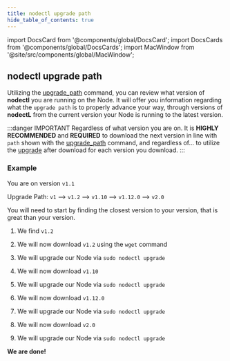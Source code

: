 ```yaml
---
title: nodectl upgrade path
hide_table_of_contents: true
---
```


import DocsCard from '@components/global/DocsCard';
import DocsCards from '@components/global/DocsCards';
import MacWindow from '@site/src/components/global/MacWindow';

<head>
  <title>MainNet 2.0 Automation with nodectl</title>
  <meta
    name="description"
    content="MainNet 2.0 Automation - Understanding the nodectl upgrade path"
  />
  <style>{`
    :root {
      --doc-item-container-width: 60rem;
    }
  `}
  </style>
</head>

## nodectl upgrade path

Utilizing the [upgrade_path](./nodectlCommands.md#upgrade-path) command, you can review what version of **nodectl** you are running on the Node.  It will offer you information regarding what the `upgrade path` is to properly advance your way, through versions of **nodectL** from the current version your Node is running to the latest version.

:::danger IMPORTANT
Regardless of what version you are on.  It is **HIGHLY RECOMMENDED** and **REQUIRED** to download the next version in line with `path` shown with the [upgrade_path](./nodectlCommands.md#upgrade-path) command, and regardless of... to utilize the [upgrade](./nodectlCommands.md#upgrade) after download for each version you download.
:::

### Example

You are on version `v1.1`

Upgrade Path:  `v1` --> `v1.2` --> `v1.10` --> `v1.12.0` --> `v2.0`

You will need to start by finding the closest version to your version, that is great than your version.

1. We find `v1.2`

2. We will now download `v1.2` using the `wget` command

3. We will upgrade our Node via `sudo nodectl upgrade`

4. We will now download `v1.10`

5. We will upgrade our Node via `sudo nodectl upgrade`

6. We will now download `v1.12.0`

7. We will upgrade our Node via `sudo nodectl upgrade`

8. We will now download `v2.0`

9. We will upgrade our Node via `sudo nodectl upgrade`

**We are done!**
